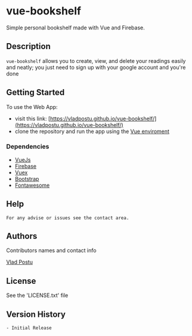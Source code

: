 # vue-bookshelf

Simple personal bookshelf made with Vue and Firebase.

## Description

`vue-bookshelf` allows you to create, view, and delete your readings easily and neatly; you just need to sign up with your google account and you're done

## Getting Started

To use the Web App:
- visit this link: [https://vladpostu.github.io/vue-bookshelf/](https://vladpostu.github.io/vue-bookshelf/)
- clone the repository and run the app using the [Vue enviroment](https://vuejs.org/)

### Dependencies

- [VueJs](https://vuejs.org/) 
- [Firebase](https://firebase.google.com/)
- [Vuex](https://vuex.vuejs.org/)
- [Bootstrap](https://getbootstrap.com/)
- [Fontawesome](https://fontawesome.com/icons)




## Help

```
For any advise or issues see the contact area.
```

## Authors

Contributors names and contact info

[Vlad Postu](https://github.com/vladpostu)

## License

See the 'LICENSE.txt' file

## Version History

    - Initial Release
